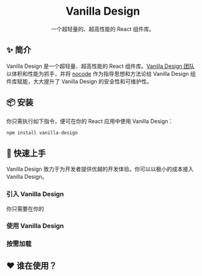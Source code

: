 <h1 align="center">Vanilla Design</h1>

<div align="center">
  一个超轻量的、超高性能的 React 组件库。
</div>

## ✨ 简介

Vanilla Design 是一个超轻量、超高性能的 React 组件库。[Vanilla Design 团队](https://github.com/maotoumao) 以体积和性能为抓手，并将 [nocode](https://github.com/kelseyhightower/nocode) 作为指导思想和方法论给 Vanilla Design 组件库赋能，大大提升了 Vanilla Design 的安全性和可维护性。

## 📦 安装

你只需执行如下指令，便可在你的 React 应用中使用 Vanilla Design：

```bash
npm install vanilla-design
```

## 🔨 快速上手

Vanilla Design 致力于为开发者提供优越的开发体验。你可以以极小的成本接入 Vanilla Design。

### 引入 Vanilla Design

你只需要在你的


### 使用 Vanilla Design

### 按需加载


## ❤️ 谁在使用？

